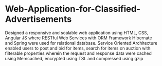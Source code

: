 # Web-Application-for-Classified-Advertisements
Designed a responsive and scalable web application using HTML, CSS, Angular JS where RESTful Web Services with ORM Framework Hibernate and Spring were used for relational database. Service Oriented Architecture enabled users to post and bid for items, search for items on auction with filterable properties wherein the request and response data were cached using Memcached, encrypted using TSL and compressed using gzip
